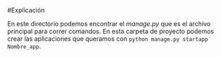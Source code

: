 #Explicación

En este directorio podemos encontrar el *manage.py* que es el archivo principal para correr comandos. En esta carpeta de proyecto podemos crear las aplicaciones que queramos con `python manage.py startapp Nombre_app`.
